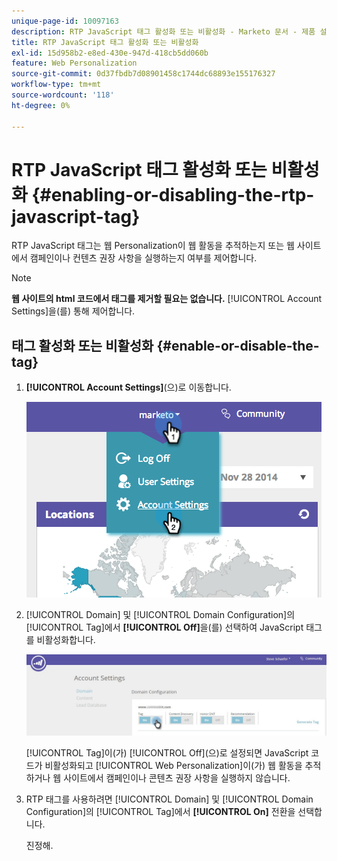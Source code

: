 ```yaml
---
unique-page-id: 10097163
description: RTP JavaScript 태그 활성화 또는 비활성화 - Marketo 문서 - 제품 설명서
title: RTP JavaScript 태그 활성화 또는 비활성화
exl-id: 15d958b2-e8ed-430e-947d-418cb5dd060b
feature: Web Personalization
source-git-commit: 0d37fbdb7d08901458c1744dc68893e155176327
workflow-type: tm+mt
source-wordcount: '118'
ht-degree: 0%

---
```


# RTP JavaScript 태그 활성화 또는 비활성화 {#enabling-or-disabling-the-rtp-javascript-tag}

RTP JavaScript 태그는 웹 Personalization이 웹 활동을 추적하는지 또는 웹 사이트에서 캠페인이나 컨텐츠 권장 사항을 실행하는지 여부를 제어합니다.

>[!NOTE]
>
>**웹 사이트의 html 코드에서 태그를 제거할 필요는 없습니다.** [!UICONTROL Account Settings]을(를) 통해 제어합니다.

## 태그 활성화 또는 비활성화 {#enable-or-disable-the-tag}

1. **[!UICONTROL Account Settings]**(으)로 이동합니다.

   ![](assets/image2014-12-1-23-3a3-3a12.png)

1. [!UICONTROL Domain] 및 [!UICONTROL Domain Configuration]의 [!UICONTROL Tag]에서 **[!UICONTROL Off]**&#x200B;을(를) 선택하여 JavaScript 태그를 비활성화합니다.

   ![](assets/account-settings-domain-tag.jpg)

   [!UICONTROL Tag]이(가) [!UICONTROL Off]&#x200B;(으)로 설정되면 JavaScript 코드가 비활성화되고 [!UICONTROL Web Personalization]이(가) 웹 활동을 추적하거나 웹 사이트에서 캠페인이나 콘텐츠 권장 사항을 실행하지 않습니다.

1. RTP 태그를 사용하려면 [!UICONTROL Domain] 및 [!UICONTROL Domain Configuration]의 [!UICONTROL Tag]에서 **[!UICONTROL On]** 전환을 선택합니다.

   진정해.
